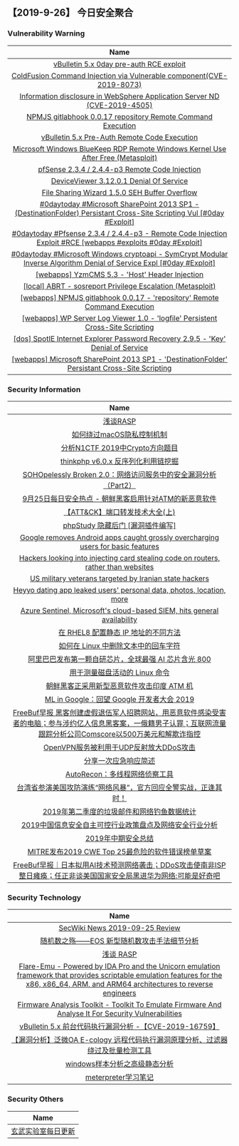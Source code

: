 
 ##   【2019-9-26】 今日安全聚合


###  						       							Vulnerability Warning

|                             Name                             |
| :----------------------------------------------------------: |
|[vBulletin 5.x 0day pre-auth RCE exploit](https://www.seebug.org/vuldb/ssvid-98077)|
|[ColdFusion Command Injection via Vulnerable component(CVE-2019-8073)](https://www.seebug.org/vuldb/ssvid-98076)|
|[Information disclosure in WebSphere Application Server ND (CVE-2019-4505)](https://www.seebug.org/vuldb/ssvid-98075)|
|[NPMJS gitlabhook 0.0.17 repository Remote Command Execution](https://cxsecurity.com/issue/WLB-2019090161)|
|[vBulletin 5.x Pre-Auth Remote Code Execution](https://cxsecurity.com/issue/WLB-2019090160)|
|[Microsoft Windows BlueKeep RDP Remote Windows Kernel Use After Free (Metasploit)](https://cxsecurity.com/issue/WLB-2019090157)|
|[pfSense 2.3.4 / 2.4.4-p3 Remote Code Injection](https://cxsecurity.com/issue/WLB-2019090156)|
|[DeviceViewer 3.12.0.1 Denial Of Service](https://cxsecurity.com/issue/WLB-2019090155)|
|[File Sharing Wizard 1.5.0 SEH Buffer Overflow](https://cxsecurity.com/issue/WLB-2019090154)|
|[#0daytoday #Microsoft SharePoint 2013 SP1 - (DestinationFolder) Persistant Cross-Site Scripting Vul [#0day #Exploit]](http://0day.today/exploits/33278)|
|[#0daytoday #Pfsense 2.3.4 / 2.4.4-p3 - Remote Code Injection Exploit #RCE [webapps #exploits  #0day #Exploit]](http://0day.today/exploits/33277)|
|[#0daytoday #Microsoft Windows cryptoapi - SymCrypt Modular Inverse Algorithm Denial of Service Expl [#0day #Exploit]](http://0day.today/exploits/33276)|
|[[webapps] YzmCMS 5.3 - 'Host' Header Injection](https://www.exploit-db.com/exploits/47422)|
|[[local] ABRT - sosreport Privilege Escalation (Metasploit)](https://www.exploit-db.com/exploits/47421)|
|[[webapps] NPMJS gitlabhook 0.0.17 - 'repository' Remote Command Execution](https://www.exploit-db.com/exploits/47420)|
|[[webapps] WP Server Log Viewer 1.0 - 'logfile' Persistent Cross-Site Scripting](https://www.exploit-db.com/exploits/47419)|
|[[dos] SpotIE Internet Explorer Password Recovery 2.9.5 - 'Key' Denial of Service](https://www.exploit-db.com/exploits/47418)|
|[[webapps] Microsoft SharePoint 2013 SP1 - 'DestinationFolder' Persistant Cross-Site Scripting](https://www.exploit-db.com/exploits/47417)|

### 						        							Security Information
|                             Name                                    |
| :----------------------------------------------------------: |
|[浅谈RASP](https://www.anquanke.com/post/id/187415)|
|[如何绕过macOS隐私控制机制](https://www.anquanke.com/post/id/187307)|
|[分析N1CTF 2019中Crypto方向题目](https://www.anquanke.com/post/id/186525)|
|[thinkphp v6.0.x 反序列化利用链挖掘](https://www.anquanke.com/post/id/187393)|
|[SOHOpelessly Broken 2.0：网络访问服务中的安全漏洞分析（Part2）](https://www.anquanke.com/post/id/187219)|
|[9月25日每日安全热点 - 朝鲜黑客启用针对ATM的新恶意软件](https://www.anquanke.com/post/id/187378)|
|[【ATT&CK】端口转发技术大全(上)](https://www.secpulse.com/archives/113242.html)|
|[phpStudy 隐藏后门 [漏洞插件编写]](https://www.secpulse.com/archives/113209.html)|
|[Google removes Android apps caught grossly overcharging users for basic features](https://www.zdnet.com/article/google-removes-android-apps-caught-grossly-overcharging-users-for-basic-features/#ftag=RSSbaffb68)|
|[Hackers looking into injecting card stealing code on routers, rather than websites](https://www.zdnet.com/article/hackers-looking-into-injecting-card-stealing-code-on-routers-rather-than-websites/#ftag=RSSbaffb68)|
|[US military veterans targeted by Iranian state hackers](https://www.zdnet.com/article/us-military-veterans-targeted-by-iranian-state-hackers/#ftag=RSSbaffb68)|
|[Heyyo dating app leaked users' personal data, photos, location, more](https://www.zdnet.com/article/heyyo-dating-app-leaked-users-personal-data-photos-location-data-more/#ftag=RSSbaffb68)|
|[Azure Sentinel, Microsoft's cloud-based SIEM, hits general availability](https://www.zdnet.com/article/azure-sentinel-microsofts-cloud-based-siem-hits-general-availability/#ftag=RSSbaffb68)|
|[在 RHEL8 配置静态 IP 地址的不同方法](https://linux.cn/article-11390-1.html?utm_source=rss&utm_medium=rss)|
|[如何在 Linux 中删除文本中的回车字符](https://linux.cn/article-11389-1.html?utm_source=rss&utm_medium=rss)|
|[阿里巴巴发布第一颗自研芯片，全球最强 AI 芯片含光 800](https://linux.cn/article-11388-1.html?utm_source=rss&utm_medium=rss)|
|[用于测量磁盘活动的 Linux 命令](https://linux.cn/article-11387-1.html?utm_source=rss&utm_medium=rss)|
|[朝鲜黑客正采用新型恶意软件攻击印度 ATM 机](https://linux.cn/article-11386-1.html?utm_source=rss&utm_medium=rss)|
|[ML in Google：回望 Google 开发者大会 2019](https://linux.cn/article-11385-1.html?utm_source=rss&utm_medium=rss)|
|[FreeBuf早报  黑客创建虚假退伍军人招聘网站，用恶意软件感染受害者的电脑；参与涉约亿人信息黑客案，一俄籍男子认罪；互联网流量跟踪分析公司Comscore以500万美元和解欺诈指控](https://www.freebuf.com/news/215341.html)|
|[OpenVPN服务被利用于UDP反射放大DDoS攻击](https://www.freebuf.com/vuls/215171.html)|
|[分享一次应急响应简述](https://www.freebuf.com/articles/system/214353.html)|
|[AutoRecon：多线程网络侦察工具](https://www.freebuf.com/sectool/213521.html)|
|[台湾省参演美国攻防演练“网络风暴”，官方回应全警实战，正逢其时！](https://www.freebuf.com/news/215263.html)|
|[2019年第二季度的垃圾邮件和网络钓鱼数据统计](https://www.freebuf.com/articles/network/212957.html)|
|[2019中国信息安全自主可控行业政策盘点及网络安全行业分析](https://www.freebuf.com/articles/paper/214560.html)|
|[2019年中期安全总结](https://www.freebuf.com/articles/network/213356.html)|
|[MITRE发布2019 CWE Top 25最危险的软件错误榜单草案](https://www.freebuf.com/news/214746.html)|
|[FreeBuf早报｜日本拟用AI技术预测网络袭击；DDoS攻击使南非ISP整日瘫痪；任正非谈美国国家安全局黑进华为网络:可能是好奇吧](https://www.freebuf.com/news/215213.html)|

### 						        							Security  Technology
|                             Name                                    |
| :----------------------------------------------------------: |
|[SecWiki News 2019-09-25 Review](http://www.sec-wiki.com/?2019-09-25)|
|[随机数之殇——EOS 新型随机数攻击手法细节分析](https://paper.seebug.org/1042/)|
|[浅谈 RASP](https://paper.seebug.org/1041/)|
|[Flare-Emu - Powered by IDA Pro and the Unicorn emulation framework that provides scriptable emulation features for the x86, x86_64, ARM, and ARM64 architectures to reverse engineers](http://www.kitploit.com/2019/09/flare-emu-powered-by-ida-pro-and.html)|
|[Firmware Analysis Toolkit - Toolkit To Emulate Firmware And Analyse It For Security Vulnerabilities](http://www.kitploit.com/2019/09/firmware-analysis-toolkit-toolkit-to.html)|
|[vBulletin 5.x 前台代码执行漏洞分析 -【CVE-2019-16759】](http://xz.aliyun.com/t/6419)|
|[【漏洞分析】泛微OA E-cology 远程代码执行漏洞原理分析、过滤器绕过及批量检测工具](http://xz.aliyun.com/t/6418)|
|[windows样本分析之高级静态分析](http://xz.aliyun.com/t/6398)|
|[meterpreter学习笔记](http://xz.aliyun.com/t/6400)|

### 						        							Security  Others
|                             Name                                    |
| :----------------------------------------------------------: |
|[玄武实验室每日更新](https://weibo.com/p/1006065582522936/wenzhang?from=page_100606_profile&wvr=6&mod=wenzhangmore)|

